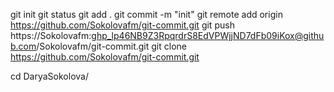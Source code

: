 git init
git status
git add .
git commit -m "init"
git remote add origin https://github.com/Sokolovafm/git-commit.git
git push https://Sokolovafm: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@github.com/Sokolovafm/git-commit.git
git clone https://github.com/Sokolovafm/git-commit.git

 cd DaryaSokolova/
 
